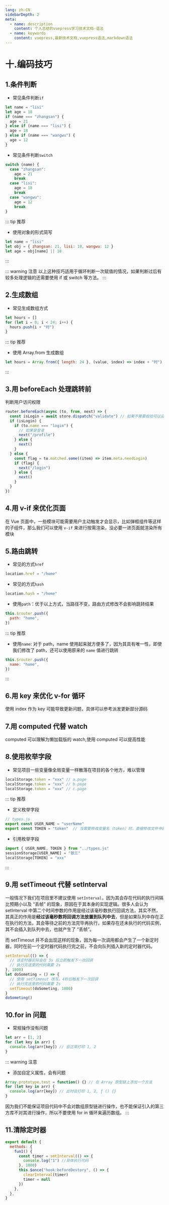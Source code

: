 ```yaml
---
lang: zh-CN
sidebarDepth: 2
meta:
  - name: description
    content: 个人总结的vuepress学习技术文档-语法
  - name: keywords
    content: vuepress,最新技术文档,vuepress语法,markdown语法
---
```


# 十.编码技巧

## 1.条件判断

- 常见条件判断`if`

```js
let name = "lisi"
let age = 18
if (name === "zhangsan") {
  age = 21
} else if (name === "lisi") {
  age = 18
} else if (name === "wangwu") {
  age = 12
}
```

- 常见条件判断`switch`

```js
switch (name) {
  case "zhangsan":
    age = 21
    break
  case "lisi":
    age = 18
    break
  case "wangwu":
    age = 12
    break
}
```

::: tip 推荐

- 使用对象的形式简写

```js
let name = "lisi"
let obj = { zhangsan: 21, lisi: 18, wangwu: 12 }
let age = obj[name] || 18
```

:::

::: warning 注意
以上这种技巧适用于循环判断一次赋值的情况，如果判断过后有较多处理逻辑的还需要使用 if 或 switch 等方法。
:::

## 2.生成数组

- 常见生成数组方式

```js
let hours = []
for (let i = 0; i < 24; i++) {
  hours.push(i + "时")
}
```

::: tip 推荐

- 使用 Array.from 生成数组

```js
let hours = Array.from({ length: 24 }, (value, index) => index + "时")
```

:::

## 3.用 beforeEach 处理跳转前

判断用户访问权限

```js
router.beforeEach(async (to, from, next) => {
  const isLogin = await store.dispatch("validate") // 如果不需要校验可以设置白名单
  if (isLogin) {
    if (to.name === "login") {
      // 如果是登录
      next("/profile")
    } else {
      next()
    }
  } else {
    const flag = to.matched.some((item) => item.meta.needLogin)
    if (flag) {
      next("/login")
    } else {
      next()
    }
  }
})
```

## 4.用 v-if 来优化页面

在 Vue 页面中，一些模块可能需要用户主动触发才会显示，比如弹框组件等这样的子组件，那么我们可以使用 `v-if` 来进行按需渲染，没必要一进页面就渲染所有模块

## 5.路由跳转

- 常见的方式`href`

```js
location.href = "/home"
```

- 常见的方式`hash`

```js
location.hash = "/home"
```

- 使用`path`：优于以上方式，当路径不变，路由方式修改不会影响跳转结果

```js
this.$router.push({
  path: "home",
})
```

::: tip 推荐

- 使用`name`: 对于 path，name 使用起来就方便多了，因为其具有唯一性，即使我们修改了 path，还可以使用原来的 `name` 值进行跳转

```js
this.$router.push({
  name: "home",
})
```

:::

## 6.用 key 来优化 v-for 循环

使用 index 作为 key 可能导致更新问题，具体可以参考派发更新部分源码

## 7.用 computed 代替 watch

computed 可以理解为懒加载版的 watch,使用 computed 可以提高性能

## 8.使用枚举字段

- 常见项目一些变量像全局变量一样散落在项目的各个地方，难以管理

```js
localStorage.token = "xxx" // a.page
localStorage.token = "xxx" // b.page
localStorage.token = "xxx" // c.page
```

::: tip 推荐

- 定义枚举字段

```js
// types.js
export const USER_NAME = "userName"
export const TOKEN = "token"  // 当需要修改变量名（token）时，直接修改文件中的值即可，无需修改使用它的页面，同时这也可以避免命名冲突等问题的出现
```

- 引用枚举字段

```js
import { USER_NAME, TOKEN } from "../types.js"
sessionStorage[USER_NAME] = "张三"
localStorage[TOKEN] = "xxx"
```
:::

## 9.用 setTimeout 代替 setInterval

一般情况下我们在项目里不建议使用 `setInterval`，因为其会存在代码的执行间隔比预期小以及 “丢帧” 的现象，原因在于其本身的实现逻辑。很多人会认为 setInterval 中第二个时间参数的作用是经过该毫秒数执行回调方法，其实不然，其真正的作用是**经过该毫秒数将回调方法放置到队列中去**，但是如果队列中存在正在执行的方法，其会等待之前的方法完毕再执行，如果存在还未执行的代码实例，其不会插入到队列中去，也就产生了 “丢帧”。

而 setTimeout 并不会出现这样的现象，因为每一次调用都会产生了一个新定时器，同时在前一个定时器代码执行完之前，不会向队列插入新的定时器代码。

```js
setInterval(() => {
  // 该定时器实际会在 3s 后立即触发下一次回调
  // 执行完这里的代码需要 2s
}, 1000)
let doSometing = () => {
  // 使用 setTimeout 改写，4秒后触发下一次回调
  // 执行完这里的代码需要 2s
  setTimeout(doSometing, 1000)
}
doSometing()
```

## 10.for in 问题

- 常规操作没有问题

```js
let arr = [1, 2]
for (let key in arr) {
  console.log(arr[key]) // 会正常打印 1, 2
}
```

::: warning 注意

- 添加自定义属性，会有问题

```js
Array.prototype.test = function() {} // 在 Array 原型链上添加一个方法
for (let key in arr) {
  console.log(arr[key]) // 此时会打印 1, 2, ƒ () {}
}
```

因为我们不能保证项目代码中不会对数组原型链进行操作，也不能保证引入的第三方库不对其进行操作，所以不要使用 for in 循环来遍历数组。
:::

## 11.清除定时器

```js
export default {
  methods: {
    fun1() {
      const timer = setInterval(() => {
        console.log("1") //具体执行代码
      }, 1000)
      this.$once("hook:beforeDestory", () => {
        clearInterval(timer)
        timer = null
      })
    },
  },
}
```
